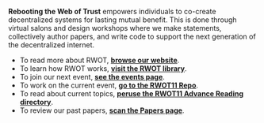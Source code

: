 **Rebooting the Web of Trust** empowers individuals to co-create decentralized systems for lasting mutual benefit. This is done through virtual salons and design workshops where we make statements, collectively author papers, and write code to support the next generation of the decentralized internet.

* To read more about RWOT, [**browse our website**](https://www.weboftrust.info/about/).
* To learn how RWOT works, [**visit the RWOT library**](https://www.weboftrust.info/library/).
* To join our next event, [**see the events page**](https://www.weboftrust.info/events/).
* To work on the current event, [**go to the RWOT11 Repo**](https://github.com/WebOfTrustInfo/rwot11-the-hague).
* To read about current topics, [**peruse the RWOT11 Advance Reading directory**](https://github.com/WebOfTrustInfo/rwot11-the-hague/tree/master/advance-readings#readme).
* To review our past papers, [**scan the Papers page**](https://www.weboftrust.info/papers/).
